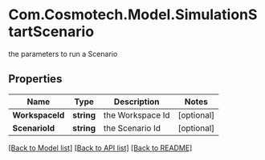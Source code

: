 # Com.Cosmotech.Model.SimulationStartScenario
the parameters to run a Scenario

## Properties

Name | Type | Description | Notes
------------ | ------------- | ------------- | -------------
**WorkspaceId** | **string** | the Workspace Id | [optional] 
**ScenarioId** | **string** | the Scenario Id | [optional] 

[[Back to Model list]](../README.md#documentation-for-models) [[Back to API list]](../README.md#documentation-for-api-endpoints) [[Back to README]](../README.md)


